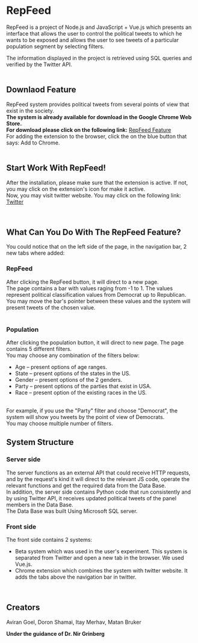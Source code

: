 # RepFeed

RepFeed is a project of Node.js and JavaScript + Vue.js which presents an interface that allows the user to control the political tweets to which he wants to be exposed and allows the user to see tweets of a particular population segment by selecting filters.<br>

The information displayed in the project is retrieved using SQL queries and verified by the Twitter API.
<br>
<br>

## Downlaod Feature

RepFeed system provides political tweets from several points of view that exist in the society.
<br>
**The system is already available for download in the Google Chrome Web Store. 
<br>
For download please click on the following link:** [RepFeed Feature](https://chrome.google.com/webstore/detail/repfeed/mmicoheejekjeagfokgpdplnhfaibkej?hl=en-US)
<br>
For adding the extension to the browser, click the on the blue button that says: Add to Chrome.
<br>
<br>

## Start Work With RepFeed!
After the installation, please make sure that the extension is active. If not, you may click on the extension's icon for make it active. 
<br>
Now, you may visit twitter website. You may click on the following link:  [Twitter](https://twitter.com/home)

<br>

## What Can You Do With The RepFeed Feature?
You could notice that on the left side of the page, in the navigation bar, 2 new tabs where added:
<br>
### RepFeed
After clicking the RepFeed button, it will direct to a new page.
<br>
The page contains a bar with values raging from -1 to 1. The values represent political classification values from Democrat up to Republican.
<br>
You may move the bar's pointer between these values and the system will present tweets of the chosen value. 
<br>
<br>
### Population
After clicking the population button, it will direct to new page. The page contains 5 different filters.
<br>
You may choose any combination of the filters below:
<br>
-	Age – present options of age ranges. 
-	State – present options of the states in the US.
-	Gender – present options of the 2 genders.
-	Party – present options of the parties that exist in USA.
-	Race – present option of the existing races in the US.
<br>
For example, if you use the "Party" filter and choose "Democrat", the system will show you tweets by the point of view of Democrats.
<br>
You may choose multiple number of filters.

<br>


## System Structure  
### Server side
The server functions as an external API that could receive HTTP requests,
<br>
and by the request's kind it will direct to the relevant JS code, operate the relevant functions and get the required data from the Data Base.
<br>
In addition, the server side contains Python code that run consistently and by using Twitter API, it receives updated political tweets of the panel members in the Data Base.
<br>
The Data Base was built Using Microsoft SQL server.


### Front side
The front side contains 2 systems:
<br>
-	Beta system which was used in the user's experiment. This system is separated from Twitter and open a new tab in the browser. We used Vue.js.
-	Chrome extension which combines the system with twitter website. It adds the tabs above the navigation bar in twitter. 

<br>

## Creators

Aviran Goel, Doron Shamai, Itay Merhav, Matan Bruker


**Under the guidance of Dr. Nir Grinberg**
